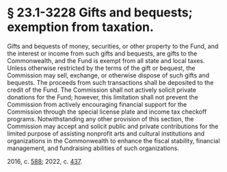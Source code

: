 # § 23.1-3228 Gifts and bequests; exemption from taxation.

<p>Gifts and bequests of money, securities, or other property to the Fund, and the interest or income from such gifts and bequests, are gifts to the Commonwealth, and the Fund is exempt from all state and local taxes. Unless otherwise restricted by the terms of the gift or bequest, the Commission may sell, exchange, or otherwise dispose of such gifts and bequests. The proceeds from such transactions shall be deposited to the credit of the Fund. The Commission shall not actively solicit private donations for the Fund; however, this limitation shall not prevent the Commission from actively encouraging financial support for the Commission through the special license plate and income tax checkoff programs. Notwithstanding any other provision of this section, the Commission may accept and solicit public and private contributions for the limited purpose of assisting nonprofit arts and cultural institutions and organizations in the Commonwealth to enhance the fiscal stability, financial management, and fundraising abilities of such organizations.</p><p>2016, c. <a href='http://lis.virginia.gov/cgi-bin/legp604.exe?161+ful+CHAP0588'>588</a>; 2022, c. <a href='http://lis.virginia.gov/cgi-bin/legp604.exe?221+ful+CHAP0437'>437</a>.</p>